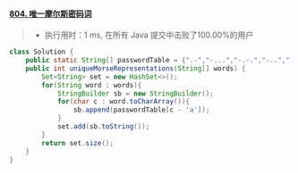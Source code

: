 #### [804. 唯一摩尔斯密码词](https://leetcode-cn.com/problems/unique-morse-code-words/)

> - 执行用时：1 ms, 在所有 Java 提交中击败了100.00%的用户

``` java
class Solution {
    public static String[] passwordTable = {".-","-...","-.-.","-..",".","..-.","--.","....","..",".---","-.-",".-..","--","-.","---",".--.","--.-",".-.","...","-","..-","...-",".--","-..-","-.--","--.."};
    public int uniqueMorseRepresentations(String[] words) {
        Set<String> set = new HashSet<>();
        for(String word : words){
            StringBuilder sb = new StringBuilder();
            for(char c : word.toCharArray()){
                sb.append(passwordTable[c - 'a']);
            }
            set.add(sb.toString());
        }
        return set.size();
    }
}
```

